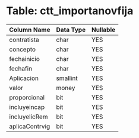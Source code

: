 # Table: ctt_importanovfija

| Column Name | Data Type | Nullable |
|-------------|-----------|----------|
| contratista | char | YES |
| concepto | char | YES |
| fechainicio | char | YES |
| fechafin | char | YES |
| Aplicacion | smallint | YES |
| valor | money | YES |
| proporcional | bit | YES |
| incluyeincap | bit | YES |
| incluyelicRem | bit | YES |
| aplicaContrvig | bit | YES |
